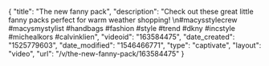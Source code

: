{
    "title": "The new fanny pack",
    "description": "Check out these great little fanny packs perfect for warm weather shopping! \n#macysstylecrew #macysmystylist #handbags #fashion #style #trend #dkny #incstyle #michealkors #calvinklien",
    "videoid": "163584475",
    "date_created": "1525779603",
    "date_modified": "1546466771",
    "type": "captivate",
    "layout": "video",
    "url": "\/v\/the-new-fanny-pack\/163584475"
}